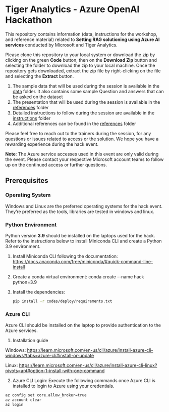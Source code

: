 # Tiger Analytics - Azure OpenAI Hackathon

This repository contains information (data, instructions for the workshop, and reference material) related to **Setting RAG solutioning using Azure AI services** conducted by Microsoft and Tiger Analytics.

Please clone this repository to your local system or download the zip by clicking on the green **Code** button, then on the **Download Zip** button and selecting the folder to download the zip to your local machine. Once the repository gets downloaded, extract the zip file by right-clicking on the file and selecting the **Extract** button.

1. The sample data that will be used during the session is available in the [data](data) folder. It also contains some sample Question and answers that can be asked on the dataset
2. The presentation that will be used during the session is available in the [references](references/AI_Build_Presentation.pdf) folder
3. Detailed instructions to follow during the session are available in the [instructions](instructions/ms_ai_build_steps.pdf) folder
4. Additional references can be found in the [references](references) folder

Please feel free to reach out to the trainers during the session, for any questions or issues related to access or the
solution. We hope you have a rewarding experience during the hack event.

**Note**: The Azure service accesses used in this event are only valid during the event. Please contact your respective Microsoft account teams to follow up on the continued access or further questions.


## Prerequisites
### Operating System
Windows and Linux are the preferred operating systems for the hack event. They’re preferred as the tools, libraries are tested in windows and linux.

### Python Environment
Python version **3.9** should be installed on the laptops used for the hack.
Refer to the instructions below to install Miniconda CLI and create a Python 3.9 environment.
1. Install Miniconda CLI following the documentation: https://docs.anaconda.com/free/miniconda/#quick-command-line-install

2. Create a conda virtual environment:
  conda create --name hack python=3.9
3. Install the dependencies:
   ```bash
   pip install -r codes/deploy/requirements.txt
   ```

### Azure CLI
Azure CLI should be installed on the laptop to provide authentication to the Azure services.

1. Installation guide
   
  Windows: https://learn.microsoft.com/en-us/cli/azure/install-azure-cli-windows?tabs=azure-cli#install-or-update

  Linux: https://learn.microsoft.com/en-us/cli/azure/install-azure-cli-linux?pivots=apt#option-1-install-with-one-command

2. Azure CLI Login:
  Execute the following commands once Azure CLI is installed to login to Azure using your credentials.
  ```bash
  az config set core.allow_broker=true
  az account clear
  az login
  ```
